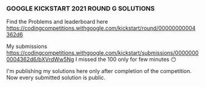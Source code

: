 ### GOOGLE KICKSTART 2021 ROUND G SOLUTIONS
Find the Problems and leaderboard here https://codingcompetitions.withgoogle.com/kickstart/round/00000000004362d6



My submissions https://codingcompetitions.withgoogle.com/kickstart/submissions/00000000004362d6/bXVrdWw5Ng
I missed the 100 only for few minutes 😶 

I'm publishing my solutions here only after completion of the competition. Now every submitted solution is public.
